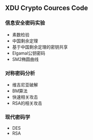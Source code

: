 ## XDU Crypto Cources Code
### 信息安全密码实验
- 素数检验
- 中国剩余定理
- 基于中国剩余定理的密钥共享
- Elgamal公钥密码
- SM2椭圆曲线

### 对称密码分析
- 维吉尼亚破解
- BM算法
- 快速相关攻击
- RSA的相关攻击

### 现代密码学

- DES
- RSA

